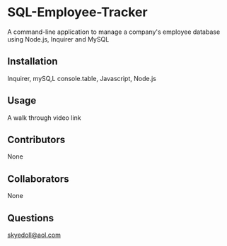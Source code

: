 # SQL-Employee-Tracker
A command-line application to manage a company's employee database using Node.js, Inquirer and MySQL
## Installation
Inquirer,
mySQ,L
console.table,
Javascript,
Node.js
## Usage
A walk through video link
## Contributors
None
## Collaborators
None
## Questions
skyedoll@aol.com

